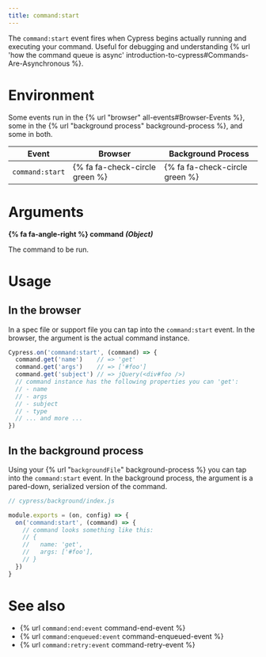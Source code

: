 ```yaml
---
title: command:start
---
```


The `command:start` event fires when Cypress begins actually running and executing your command. Useful for debugging and understanding {% url 'how the command queue is async' introduction-to-cypress#Commands-Are-Asynchronous %}.

# Environment

Some events run in the {% url "browser" all-events#Browser-Events %}, some in the {% url "background process" background-process %}, and some in both.

Event | Browser | Background Process
--- | --- | ---
`command:start` | {% fa fa-check-circle green %} | {% fa fa-check-circle green %}

# Arguments

**{% fa fa-angle-right %} command** ***(Object)***

The command to be run.

# Usage

## In the browser

In a spec file or support file you can tap into the `command:start` event. In the browser, the argument is the actual command instance.

```javascript
Cypress.on('command:start', (command) => {
  command.get('name')    // => 'get'
  command.get('args')    // => ['#foo']
  command.get('subject') // => jQuery(<div#foo />)
  // command instance has the following properties you can 'get':
  // - name
  // - args
  // - subject
  // - type
  // ... and more ...
})
```

## In the background process

Using your {% url "`backgroundFile`" background-process %} you can tap into the `command:start` event. In the background process, the argument is a pared-down, serialized version of the command.

```javascript
// cypress/background/index.js

module.exports = (on, config) => {
  on('command:start', (command) => {
    // command looks something like this:
    // {
    //   name: 'get',
    //   args: ['#foo'],
    // }
  })
}
```

# See also

- {% url `command:end:event` command-end-event %}
- {% url `command:enqueued:event` command-enqueued-event %}
- {% url `command:retry:event` command-retry-event %}
